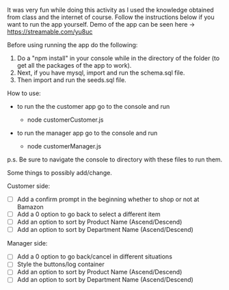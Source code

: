 It was very fun while doing this activity as I used the knowledge obtained from class and the internet of course. Follow the instructions below if you want to run the app yourself. Demo of the app can be seen here -> https://streamable.com/yu8uc 

Before using running the app do the following:
1. Do a "npm install" in your console while in the directory of the folder (to get all the packages of the app to work).
2. Next, if you have mysql, import and run the schema.sql file.
3. Then import and run the seeds.sql file.

How to use:
* to run the the customer app go to the console and run
    * node customerCustomer.js

* to run the manager app go to the console and run
    * node customerManager.js

p.s. Be sure to navigate the console to directory with these files to run them.

Some things to possibly add/change.

Customer side:
- [ ] Add a confirm prompt in the beginning whether to shop or not at Bamazon
- [ ] Add a 0 option to go back to select a different item
- [ ] Add an option to sort by Product Name (Ascend/Descend)
- [ ] Add an option to sort by Department Name (Ascend/Descend)      

Manager side:
- [ ] Add a 0 option to go back/cancel in different situations
- [ ] Style the buttons/log container
- [ ] Add an option to sort by Product Name (Ascend/Descend)
- [ ] Add an option to sort by Department Name  (Ascend/Descend)
